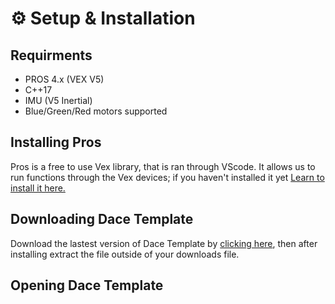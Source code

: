# ⚙️ Setup & Installation

## Requirments
- PROS 4.x (VEX V5)
- C++17
- IMU (V5 Inertial)
- Blue/Green/Red motors supported

## Installing Pros
Pros is a free to use Vex library, that is ran through VScode. It allows us to run functions through the Vex devices; if you haven't installed it yet
[Learn to install it here.](https://pros.cs.purdue.edu/v5/getting-started/index.html)

## Downloading Dace Template
Download the lastest version of Dace Template by [clicking here](https://github.com/wDxce/Dace-Template), then after installing extract the file outside of your downloads file.

## Opening Dace Template




